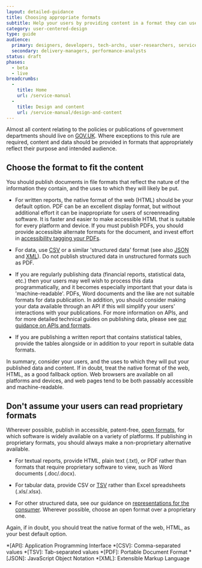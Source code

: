 ```yaml
---
layout: detailed-guidance
title: Choosing appropriate formats
subtitle: Help your users by providing content in a format they can use
category: user-centered-design
type: guide
audience:
  primary: designers, developers, tech-archs, user-researchers, service-managers, content-designers
  secondary: delivery-managers, performance-analysts
status: draft
phases:
  - beta
  - live
breadcrumbs:
  -
    title: Home
    url: /service-manual
  -
    title: Design and content
    url: /service-manual/design-and-content
---
```


Almost all content relating to the policies or publications of government departments should live on [GOV.UK](https://www.gov.uk/). Where exceptions to this rule are required, content and data should be provided in formats that appropriately reflect their purpose and intended audience.

## Choose the format to fit the content

You should publish documents in file formats that reflect the nature of the information they contain, and the uses to which they will likely be put.

- For written reports, the native format of the web (HTML) should be your default option. PDF can be an excellent display format, but without additional effort it can be inappropriate for users of screenreading software. It is faster and easier to make accessible HTML that is suitable for every platform and device. If you must publish PDFs, you should provide accessible alternate formats for the document, and invest effort in [accessibility tagging your PDFs](/service-manual/user-centered-design/resources/creating-accessible-PDFs.html).

- For data, use [CSV](https://en.wikipedia.org/wiki/Comma-separated_values) or a similar 'structured data' format (see also [JSON](https://en.wikipedia.org/wiki/JSON) and [XML](https://en.wikipedia.org/wiki/XML)). Do not publish structured data in unstructured formats such as PDF.

- If you are regularly publishing data (financial reports, statistical data, etc.) then your users may well wish to process this data programmatically, and it becomes especially important that your data is 'machine-readable'. PDFs, Word documents and the like are not suitable formats for data publication. In addition, you should consider making your data available through an API if this will simplify your users' interactions with your publications. For more information on APIs, and for more detailed technical guides on publishing data, please see [our guidance on APIs and formats](/service-manual/making-software/apis.html#representations-are-for-the-consumer).

- If you are publishing a written report that contains statistical tables, provide the tables alongside or in addition to your report in suitable data formats.

In summary, consider your users, and the uses to which they will put your published data and content. If in doubt, treat the native format of the web, HTML, as a good fallback option. Web browsers are available on all platforms and devices, and web pages tend to be both passably accessible and machine-readable.

## Don't assume your users can read proprietary formats

Wherever possible, publish in accessible, patent-free, [open formats](https://en.wikipedia.org/wiki/Open_format), for which software is widely available on a variety of platforms. If publishing in proprietary formats, you should always make a non-proprietary alternative available.

- For textual reports, provide HTML, plain text (.txt), or PDF rather than formats that require proprietary software to view, such as Word documents (.doc/.docx).

- For tabular data, provide CSV or [TSV](https://en.wikipedia.org/wiki/Tab-separated_values) rather than Excel spreadsheets (.xls/.xlsx).

- For other structured data, see our guidance on [representations for the
  consumer](/service-manual/making-software/apis.html#representations-are-for-the-consumer). Wherever possible, choose an open format over a proprietary one.

Again, if in doubt, you should treat the native format of the web, HTML, as your best default option.

*[API]: Application Programming Interface
*[CSV]: Comma-separated values
*[TSV]: Tab-separated values
*[PDF]: Portable Document Format
*[JSON]: JavaScript Object Notation
*[XML]: Extensible Markup Language
